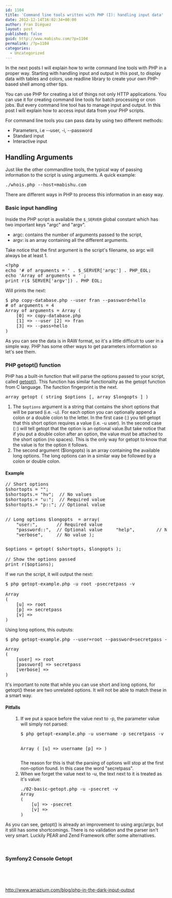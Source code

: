 ```yaml
---
id: 1104
title: 'Command line tools written with PHP (I): handling input data'
date: 2012-12-14T16:02:34+00:00
author: Fran Diéguez
layout: post
published: false
guid: http://www.mabishu.com/?p=1104
permalink: /?p=1104
categories:
  - Uncategorized
---
```

In the next posts I will explain how to write command line tools with PHP in a proper way. Starting with handling input and output in this post, to display data with tables and colors, use readline library to create your own PHP-based shell among other tips.

You can use PHP for creating a lot of things not only HTTP applications. You can use it for creating command line tools for batch processing or cron jobs. But every command line tool has to manage input and output. In this post I will explain how to access input data from your PHP scripts.

For command line tools you can pass data by using two different methods:
<ul>
	<li>Parameters, i.e --user, -i, --password</li>
	<li>Standard input</li>
	<li>Interactive input</li>
</ul>
<h2 id="arguments">Handling Arguments</h2>
Just like the other commandline tools, the typical way of passing information to the script is using arguments. A quick example:
<pre>./whois.php --host=mabishu.com</pre>
There are different ways in PHP to process this information in an easy way.
<h3>Basic input handling</h3>
Inside the PHP script is available the <code>$_SERVER</code> global constant which has two important keys "argc" and "argv".
<ul>
	<li>argc: contains the number of arguments passed to the script,</li>
	<li>argv: is an array containing all the different arguments.</li>
</ul>
Take notice that the first argument is the script's filename, so argc will always be at least 1.
<pre>&lt;?php
echo '# of arguments = ' . $_SERVER['argc'] . PHP_EOL;
echo 'Array of arguments = ' ;
print_r($_SERVER['argv']) . PHP_EOL;</pre>
Will prints the next:
<pre>$ php copy-database.php --user fran --password=hello
# of arguments = 4
Array of arguments = Array (
    [0] =&gt; copy-database.php
    [1] =&gt; --user [2] =&gt; fran
    [3] =&gt; --pass=hello
)</pre>
As you can see the data is in RAW format, so it's a little difficult to user in a simple way. PHP has some other ways to get parameters information so let's see them.
<h3>PHP getopt() function</h3>
PHP has a built-in function that will parse the options passed to your script, called <a title="getopt php function" href="http://php.net/manual/en/function.getopt.php">getopt()</a>. This function has similar functionality as the getopt function from C language. The function fingerprint is the next.
<pre>array getopt ( string $options [, array $longopts ] )</pre>
<ol>
	<li>The <code>$options</code> argument is a string that contains the short options that will be parsed (i.e. -u). For each option you can optionally append a colon or a double colon to the letter. In the first case (:) you tell getopt that this short option requires a value (i.e. -u user). In the second case (::) will tell getopt that the option is an optional value.But take notice that if you put a double colon after an option, the value must be attached to the short option (no spaces). This is the only way for getopt to know that the value is for the option it follows.</li>
	<li>The second argument ($longopts) is an array containing the available long options. The long options can in a similar way be followed by a colon or double colon.</li>
</ol>
<h4>Example</h4>
<pre>// Short options
$shortopts = "";
$shortopts.= "hv";  // No values
$shortopts.= "u:";  // Required value
$shortopts.= "p::"; // Optional value

// Long options
$longopts  = array(
    "user:",       // Required value
    "password::",  // Optional value
    "help",        // No value
    "verbose",     // No value
);</pre>
<pre>$options = getopt( $shortopts, $longopts );

// Show the options passed
print_r($options);</pre>
If we run the script, it will output the next:
<pre>$ php getopt-example.php -u root -psecretpass -v

Array
(
    [u] =&gt; root
    [p] =&gt; secretpass
    [v] =&gt;
)</pre>
Using long options, this outputs:
<pre>$ php getopt-example.php --user=root --password=secretpass --verbose</pre>
<pre>Array
(
    [user] =&gt; root
    [password] =&gt; secretpass
    [verbose] =&gt;
)</pre>
It's important to note that while you can use short and long options, for getopt() these are two unrelated options. It will not be able to match these in a smart way.
<h4>Pitfalls</h4>
<ol>
<ol>
	<li>If we put a space before the value next to -p, the parameter value will simply not parsed:
<pre>$ php getopt-example.php -u username -p secretpass -v

Array
(
    [u] =&gt; username
    [p] =&gt;
)</pre>
The reason for this is that the parsing of options will stop at the first non-option found. In this case the word "secretpass".</li>
	<li>When we forget the value next to -u, the text next to it is treated as it's value:
<pre>./02-basic-getopt.php -u -psecret -v
Array
(
    [u] =&gt; -psecret
    [v] =&gt;
)</pre>
</li>
</ol>
</ol>
As you can see, getopt() is already an improvement to using argc/argv, but it still has some shortcomings. There is no validation and the parser isn't very smart. Luckily PEAR and Zend Framework offer some alternatives.

&nbsp;
<h3 id="getopt_zf">Symfony2 Console Getopt</h3>
&nbsp;

&nbsp;

<a href="http://www.amazium.com/blog/php-in-the-dark-input-output">http://www.amazium.com/blog/php-in-the-dark-input-output</a>
